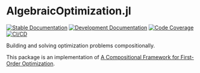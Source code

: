 # AlgebraicOptimization.jl

[![Stable Documentation](https://img.shields.io/badge/docs-stable-blue.svg)](https://AlgebraicJulia.github.io/AlgebraicOptimization.jl/stable)
[![Development Documentation](https://img.shields.io/badge/docs-dev-blue.svg)](https://AlgebraicJulia.github.io/AlgebraicOptimization.jl/dev)
[![Code Coverage](https://codecov.io/gh/AlgebraicJulia/AlgebraicOptimization.jl/branch/main/graph/badge.svg)](https://codecov.io/gh/AlgebraicJulia/AlgebraicOptimizatione.jl)
[![CI/CD](https://github.com/AlgebraicJulia/AlgebraicOptimization.jl/actions/workflows/julia_ci.yml/badge.svg)](https://github.com/AlgebraicJulia/AlgebraicOptimization.jl/actions/workflows/julia_ci.yml)

Building and solving optimization problems compositionally.

This package is an implementation of [A Compositional Framework for First-Order Optimization](https://arxiv.org/abs/2403.05711).
